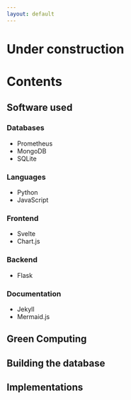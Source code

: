 ```yaml
---
layout: default
---
```


# Under construction


# Contents


## Software used
### Databases
* Prometheus
* MongoDB
* SQLite
### Languages
* Python
* JavaScript
### Frontend
* Svelte
* Chart.js
### Backend
* Flask
### Documentation
* Jekyll
* Mermaid.js

## Green Computing

## Building the database

## Implementations



